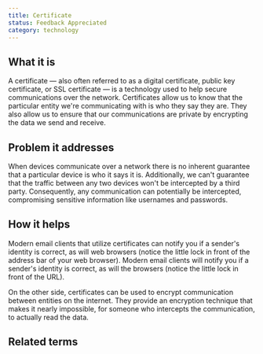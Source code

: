 ```yaml
---
title: Certificate
status: Feedback Appreciated
category: technology
---
```



## What it is

A certificate — also often referred to as a digital certificate, public key certificate, or SSL certificate — is a technology used to help secure communications over the network. 
Certificates allow us to know that the particular entity we're communicating with is who they say they are. They also allow us to ensure that our communications are private by encrypting the data we send and receive. 


## Problem it addresses

When devices communicate over a network there is no inherent guarantee that a particular device is who it says it is.
Additionally, we can't guarantee that the traffic between any two devices won't be intercepted by a third party.
Consequently, any communication can potentially be intercepted, compromising sensitive information like usernames and passwords. 


## How it helps

Modern email clients that utilize certificates can notify you if a sender's identity is correct, as will web browsers (notice the little lock in front of the address bar of your web browser).
Modern email clients will notify you if a sender's identity is correct, as will the browsers (notice the little lock in front of the URL). 

On the other side, certificates can be used to encrypt communication between entities on the internet. They provide an encryption technique that makes it nearly impossible, for someone who intercepts the communication, to actually read the data. 

## Related terms
